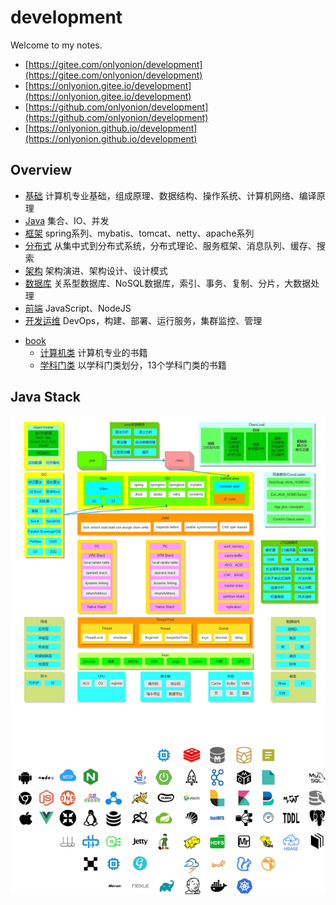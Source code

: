 # development
Welcome to my notes.

* [https://gitee.com/onlyonion/development](https://gitee.com/onlyonion/development) 
* [https://onlyonion.gitee.io/development](https://onlyonion.gitee.io/development)
* [https://github.com/onlyonion/development](https://github.com/onlyonion/development) 
* [https://onlyonion.github.io/development](https://onlyonion.github.io/development)


## Overview
* [基础](00-base/README.md) 计算机专业基础，组成原理、数据结构、操作系统、计算机网络、编译原理
* [Java](10-java/README.md)  集合、IO、并发
* [框架](20-framework/README.md) spring系列、mybatis、tomcat、netty、apache系列
* [分布式](30-distributed/README.md) 从集中式到分布式系统，分布式理论、服务框架、消息队列、缓存、搜索
* [架构](40-architecture/README.md) 架构演进、架构设计、设计模式
* [数据库](50-database/README.md) 关系型数据库、NoSQL数据库，索引、事务、复制、分片，大数据处理
* [前端](60-js/README.md) JavaScript、NodeJS
* [开发运维](70-dev-ops/README.md)  DevOps，构建、部署、运行服务，集群监控、管理
<!-- * [工程项目](80-project/README.md)  -->
* [book](99-book/README.md)
  - [计算机类](99-book/notes/README.md) 计算机专业的书籍
  - [学科门类](99-book/subject/README.md) 以学科门类划分，13个学科门类的书籍

<!-- ## Links
* [易百教程](https://www.yiibai.com)
* [菜鸟教程](http://www.runoob.com)
* [w3school](http://www.w3school.com.cn)
* [infoq](https://www.infoq.cn)
* [jdon](https://www.jdon.com/)
* [阿里中间件团队博客](http://jm.taobao.org)
* [有赞技术团队](https://tech.youzan.com/)
* [美团技术团队博客](http://tech.meituan.com/) -->



## Java Stack
<!-- ![knowledge](./00-base/img/knowledge.png) -->

![java](./00-base/img/java.png)

<!-- ![kubernetes](./00-base/img/kubernetes.png) -->